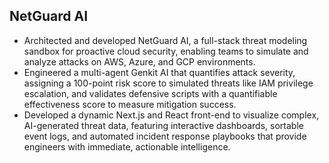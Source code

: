 ## NetGuard AI

- Architected and developed NetGuard AI, a full-stack threat modeling sandbox for proactive cloud security, enabling teams to simulate and analyze attacks on AWS, Azure, and GCP environments.
- Engineered a multi-agent Genkit AI that quantifies attack severity, assigning a 100-point risk score to simulated threats like IAM privilege escalation, and validates defensive scripts with a quantifiable effectiveness score to measure mitigation success.
- Developed a dynamic Next.js and React front-end to visualize complex, AI-generated threat data, featuring interactive dashboards, sortable event logs, and automated incident response playbooks that provide engineers with immediate, actionable intelligence.
